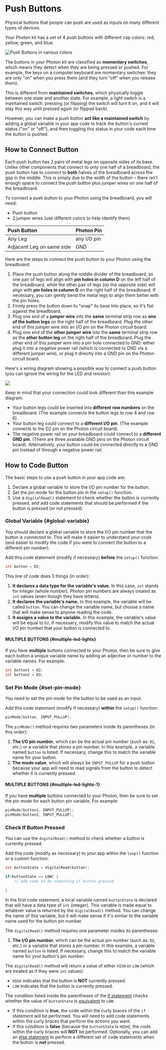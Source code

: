 # Push Buttons

Physical buttons that people can push are used as inputs on many different types of devices.

Your Photon kit has a set of 4 push buttons with different cap colors: red, yellow, green, and blue.

![Push Buttons in various colors](../../.gitbook/assets/buttons-assorted.jpg)

The buttons in your Photon kit are classified as **momentary switches**, which means they detect when they are being pressed or pushed. For example, the keys on a computer keyboard are momentary switches:  they are only "on" when you press them \(and they turn "off" when you release them\).

This is different from **maintained switches**, which physically toggle between one state and another state. For example, a light switch is a maintained switch:  pressing \(or flipping\) the switch will turn it on, and it will stay this way until pressed again \(or flipped back\).

However, you can make a push button **act like a maintained switch** by adding a global variable in your app code to track the button's current status \("on" or "off"\), and then toggling this status in your code each time the button is pushed.

## How to Connect Button

Each push button has 2 pairs of metal legs on opposite sides of its base. Unlike other components that connect to only one half of a breadboard, the push button has to connect to **both** halves of the breadboard across the gap in the middle. This is simply due to the width of the button – there isn't enough space to connect the push button plus jumper wires on one half of the breadboard.

To connect a push button to your Photon using the breadboard, you will need:

* Push button
* 2 jumper wires \(use different colors to help identify them\)

| Push Button | Photon Pin |
| :--- | :--- |
| Any Leg | any I/O pin |
| Adjacent Leg on same side | GND |

Here are the steps to connect the push button to your Photon using the breadboard:

1. Place the push button along the middle divider of the breadboard, so one pair of legs will align with **pin holes in column D** on the left half of the breadboard, while the other pair of legs \(on the opposite side\) will align with **pin holes in column G** on the right half of the breadboard. If necessary, you can gently bend the metal legs to align them better with the pin holes.
2. Firmly press the button down to "snap" its base into place, so it's flat against the breadboard.
3. Plug one end of a **jumper wire** into the **same** terminal strip row as **one of the button legs** on the right half of the breadboard. Plug the other end of this jumper wire into an I/O pin on the Photon circuit board.
4. Plug one end of the **other jumper wire** into the **same** terminal strip row as the **other button leg** on the right half of the breadboard. Plug the other end of this jumper wire into a pin hole connected to GND:  either plug it into a negative power rail \(which is connected to GND via a different jumper wire\), or plug it directly into a GND pin on the Photon circuit board.

Here's a wiring diagram showing a possible way to connect a push button \(you can ignore the wiring for the LED and resistor\):

![](../../.gitbook/assets/experiment-2.jpg)

Keep in mind that your connection could look different than this example diagram:

* Your button legs could be inserted into **different row numbers** on the breadboard. \(The example connects the button legs to row 4 and row 6\).
* Your button leg could connect to a **different I/O pin**. \(The example connects to the D2 pin on the Photon circuit board\).
* The negative power rail on your breadboard could connect to a **different GND pin**. \(There are three available GND pins on the Photon circuit board\). Alternatively, your button could be connected directly to a GND pin instead of through a negative power rail.

## How to Code Button

The basic steps to use a push button in your app code are:

1. Declare a global variable to store the I/O pin number for the button.
2. Set the pin mode for the button pin in the `setup()` function.
3. Use a `digitalRead()` statement to check whether the button is currently pressed, and add code statements that should be performed if the button is pressed \(or not pressed\).

### Global Variable {#global-variable}

You should declare a global variable to store the I/O pin number that the button is connected to. This will make it easier to understand your code \(and easier to modify the code if you were to connect the button to a different pin number\).

Add this code statement \(modify if necessary\) **before** the `setup()` function:

```cpp
int button = D2;
```

This line of code does 3 things \(in order\):

1. **It declares a data type for the variable's value.** In this case, `int` stands for integer \(whole number\). Photon pin numbers are always treated as `int` values \(even though they have letters\).
2. **It declares the variable's name.** In this example, the variable will be called `button`. You can change the variable name, but choose a name that will make sense to anyone reading the code.
3. **It assigns a value to the variable.** In this example, the variable's value will be equal to `D2`. If necessary, modify this value to match the actual I/O pin number that your button is connected to.

#### MULTIPLE BUTTONS {#multiple-led-lights}

If you have **multiple** buttons connected to your Photon, then be sure to give each button a unique variable name by adding an adjective or number to the variable names. For example:

```cpp
int button1 = D2;
int button2 = D3;
```

### Set Pin Mode {#set-pin-mode}

You need to set the pin mode for the button to be used as an input.

Add this code statement \(modify if necessary\) **within** the `setup()` function:

```cpp
pinMode(button, INPUT_PULLUP);
```

The `pinMode()` method requires two parameters inside its parentheses \(in this order\):

1. **The I/O pin number**, which can be the actual pin number \(such as: `D2`, etc.\) or a variable that stores a pin number. In this example, a variable named `button` is listed. If necessary, change this to match the variable name for your button.
2. **The mode value**, which will always be `INPUT_PULLUP` for a push button because your app will need to read signals from the button to detect whether it is currently pressed.

#### MULTIPLE BUTTONS {#multiple-led-lights-1}

If you have **multiple** buttons connected to your Photon, then be sure to set the pin mode for each button pin variable. For example:

```cpp
pinMode(button1, INPUT_PULLUP);
pinMode(button2, INPUT_PULLUP);
```

### Check If Button Pressed

You can use the `digitalRead()` method to check whether a button is currently pressed.

Add this code \(modify as necessary\) to your app within the `loop()` function or a custom function:

```cpp
int buttonState = digitalRead(button);

if(buttonState == LOW) {
​    // add code to do something if button pressed
​
}
```

In the first code statement, a local variable named `buttonState` is declared that will have a data type of `int` \(integer\).  This variable is made equal to whatever value is returned by the `digitalRead()` method.  You can change the name of this variable, but it will make sense if it's similar to the variable name used for the button pin number.

The `digitalRead()` method requires one parameter insides its parentheses: 

1. **The I/O pin number**, which can be the actual pin number \(such as: `D2`, etc.\) or a variable that stores a pin number. In this example, a variable named `button` is listed. If necessary, change this to match the variable name for your button's pin number.

The `digitalRead()` method will return a value of either `HIGH` or `LOW` \(which are treated as if they were `int` values\):

* `HIGH` indicates that the button is **NOT** currently pressed.
* `LOW` indicates that the button is currently pressed.

The condition listed inside the parentheses of the [if statement](http://www.wiring.org.co/reference/if_.html) checks whether the value of `buttonState` is [equivalent](http://www.wiring.org.co/reference/equality.html) to `LOW`:

* If this condition is **true**, the code within the curly braces of the `if` statement will be performed. You will need to add code statements within the curly braces that perform the actions you want. 
* If this condition is **false** \(because the `buttonState` is `HIGH`\), the code within the curly braces will **NOT** be performed. Optionally, you can add an [else statement](http://www.wiring.org.co/reference/else.html) to perform a different set of code statements when the button is **not** pressed.





